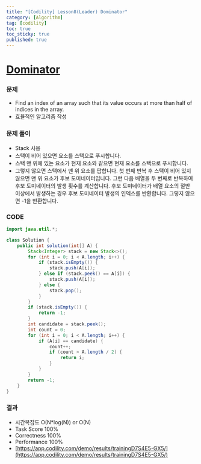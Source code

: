 ```yaml
---
title: "[Codility] Lesson8(Leader) Dominator"
category: [Algorithm]
tag: [codility]
toc: true
toc_sticky: true
published: true
---
```


# [Dominator](https://app.codility.com/programmers/lessons/8-leader/dominator/)

### 문제

- Find an index of an array such that its value occurs at more than half of indices in the array.
- 효율적인 알고리즘 작성

### 문제 풀이

- Stack 사용
- 스택이 비어 있으면 요소를 스택으로 푸시합니다.
- 스택 맨 위에 있는 요소가 현재 요소와 같으면 현재 요소를 스택으로 푸시합니다.
- 그렇지 않으면 스택에서 맨 위 요소를 팝합니다.
첫 번째 반복 후 스택이 비어 있지 않으면 맨 위 요소가 후보 도미네이터입니다. 그런 다음 배열을 두 번째로 반복하여 후보 도미네이터의 발생 횟수를 계산합니다. 후보 도미네이터가 배열 요소의 절반 이상에서 발생하는 경우 후보 도미네이터 발생의 인덱스를 반환합니다. 그렇지 않으면 -1을 반환합니다.


### CODE

```java
import java.util.*;

class Solution {
    public int solution(int[] A) {
        Stack<Integer> stack = new Stack<>();
        for (int i = 0; i < A.length; i++) {
            if (stack.isEmpty()) {
                stack.push(A[i]);
            } else if (stack.peek() == A[i]) {
                stack.push(A[i]);
            } else {
                stack.pop();
            }
        }
        if (stack.isEmpty()) {
            return -1;
        }
        int candidate = stack.peek();
        int count = 0;
        for (int i = 0; i < A.length; i++) {
            if (A[i] == candidate) {
                count++;
                if (count > A.length / 2) {
                    return i;
                }
            }
        }
        return -1;
    }
}
```


### 결과

- 시간복잡도 O(N*log(N)) or O(N)
- Task Score 100%
- Correctness 100%
- Performance 100%
- [https://app.codility.com/demo/results/trainingD7S4E5-GX5/](https://app.codility.com/demo/results/trainingD7S4E5-GX5/)

